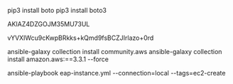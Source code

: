 pip3 install boto
pip3 install boto3

AKIAZ4DZGOJM35MU73UL

vYVXIWcu9cKwpBRkks+kQmd9fsBCZJIrlazo+0rd

ansible-galaxy collection install community.aws
ansible-galaxy collection install amazon.aws:==3.3.1 --force

 ansible-playbook eap-instance.yml --connection=local --tags=ec2-create